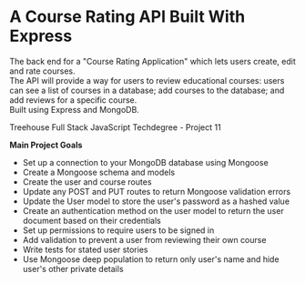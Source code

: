 # A Course Rating API Built With Express
The back end for a "Course Rating Application" which lets users create, edit and rate courses.  
The API will provide a way for users to review educational courses: users can see a list of courses in a database; add courses to the database; and add reviews for a specific course.  
Built using Express and MongoDB.  

Treehouse Full Stack JavaScript Techdegree - Project 11

**Main Project Goals**
  - Set up a connection to your MongoDB database using Mongoose
  - Create a Mongoose schema and models
  - Create the user and course routes
  - Update any POST and PUT routes to return Mongoose validation errors
  - Update the User model to store the user's password as a hashed value
  - Create an authentication method on the user model to return the user document based on their credentials
  - Set up permissions to require users to be signed in
  - Add validation to prevent a user from reviewing their own course
  - Write tests for stated user stories
  - Use Mongoose deep population to return only user's name and hide user's other private details